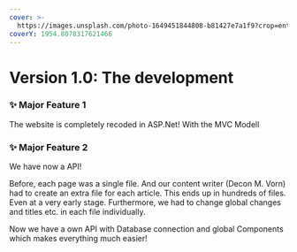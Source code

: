 ```yaml
---
cover: >-
  https://images.unsplash.com/photo-1649451844808-b81427e7a1f9?crop=entropy&cs=tinysrgb&fm=jpg&ixid=MnwxOTcwMjR8MHwxfHNlYXJjaHwxfHxjJTIzfGVufDB8fHx8MTY2NjMwNDc4MQ&ixlib=rb-4.0.3&q=80
coverY: 1954.8078317621466
---
```


# Version 1.0: The development

### **✨ Major Feature 1**

The website is completely recoded in ASP.Net! With the MVC Modell

### **✨ Major Feature 2**

We have now a API!

Before, each page was a single file. And our content writer (Decon M. Vorn) had to create an extra file for each article. This ends up in hundreds of files. Even at a very early stage. Furthermore, we had to change global changes and titles etc. in each file individually.

Now we have a own API with Database connection and global Components which makes everything much easier!
